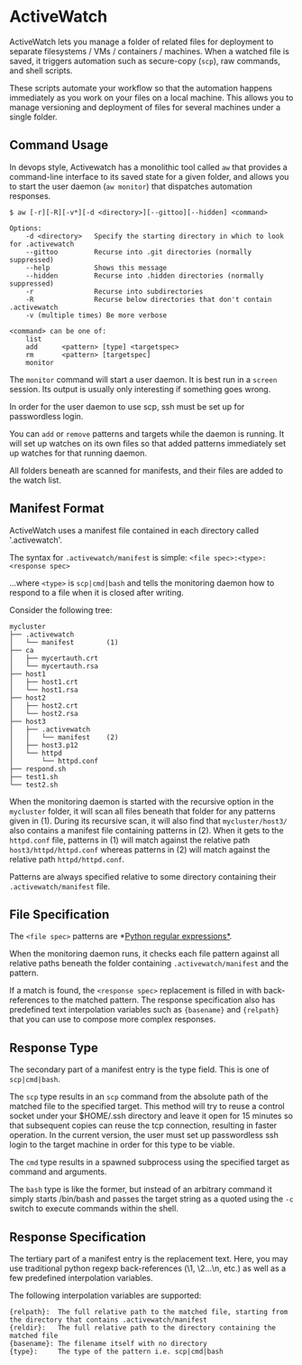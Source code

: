 ActiveWatch
===========

ActiveWatch lets you manage a folder of related files for deployment to separate filesystems / VMs / containers / machines.
When a watched file is saved, it triggers automation such as secure-copy (```scp```),
  raw commands, and shell scripts.

These scripts automate your workflow so that the automation happens immediately as you work on your files on a local machine.
This allows you to manage versioning and deployment of files for several machines under a single folder.


Command Usage
-------------

In devops style, Activewatch has a monolithic tool called ```aw``` that provides a command-line interface
  to its saved state for a given folder, and allows you to start the user daemon (```aw monitor```) that
	dispatches automation responses.


```
$ aw [-r][-R][-v*][-d <directory>][--gittoo][--hidden] <command>

Options:
    -d <directory>   Specify the starting directory in which to look for .activewatch
    --gittoo         Recurse into .git directories (normally suppressed)
    --help           Shows this message
    --hidden         Recurse into .hidden directories (normally suppressed)
    -r               Recurse into subdirectories
    -R               Recurse below directories that don't contain .activewatch
    -v (multiple times) Be more verbose

<command> can be one of:
    list
    add      <pattern> [type] <targetspec>
    rm       <pattern> [targetspec]
    monitor
```

The ```monitor``` command will start a user daemon.
It is best run in a ```screen``` session.
Its output is usually only interesting if something goes wrong.

In order for the user daemon to use scp, ssh must be set up for passwordless login.

You can ```add``` or ```remove``` patterns and targets while the daemon is running.
It will set up watches on its own files so that added patterns
  immediately set up watches for that running daemon.


All folders beneath <directory> are scanned for manifests, and their files are added to the watch list.


Manifest Format
---------------

ActiveWatch uses a manifest file contained in each directory called '.activewatch'.

The syntax for ```.activewatch/manifest``` is simple:
  ``` <file spec>:<type>:<response spec> ```

...where ```<type>``` is ```scp|cmd|bash``` and tells the monitoring daemon how to respond
  to a file when it is closed after writing.

Consider the following tree:

```
mycluster
├── .activewatch
│   └── manifest        (1)
├── ca
│   ├── mycertauth.crt
│   └── mycertauth.rsa
├── host1
│   ├── host1.crt
│   └── host1.rsa
├── host2
│   ├── host2.crt
│   └── host2.rsa
├── host3
│   ├── .activewatch
│   │   └── manifest    (2)
│   ├── host3.p12
│   └── httpd
│       └── httpd.conf
├── respond.sh
├── test1.sh
└── test2.sh
```

When the monitoring daemon is started with the recursive option in the ```mycluster``` folder, it will scan all files
  beneath that folder for any patterns given in (1).
During its recursive scan, it will also find that ```mycluster/host3/``` also contains a manifest file containing patterns in (2).
When it gets to the ```httpd.conf``` file, patterns in (1) will match against the relative path ```host3/httpd/httpd.conf```
  whereas patterns in (2) will match against the relative path ```httpd/httpd.conf```.

Patterns are always specified relative to some directory containing their ```.activewatch/manifest``` file.


File Specification
------------------

The ```<file spec>``` patterns are *[Python regular expressions*](https://docs.python.org/library/re.html).

When the monitoring daemon runs, it checks each file pattern against all relative paths beneath the folder
  containing ```.activewatch/manifest``` and the pattern.

If a match is found, the ```<response spec>``` replacement is filled in with back-references to the matched pattern.
The response specification also has predefined text interpolation variables such as ```{basename}``` and ```{relpath}``` that you can use
  to compose more complex responses.


Response Type
-------------

The secondary part of a manifest entry is the type field.
This is one of ```scp|cmd|bash```.

The ```scp``` type results in an ```scp``` command from the absolute path of the matched file to the specified target.
This method will try to reuse a control socket under your $HOME/.ssh directory and leave it open for 15 minutes so that subsequent copies
  can reuse the tcp connection, resulting in faster operation.
In the current version, the user must set up passwordless ssh login to the target machine in order for this type to be viable.

The ```cmd``` type results in a spawned subprocess using the specified target as command and arguments.

The ```bash``` type is like the former, but instead of an arbitrary command it simply starts /bin/bash and passes the target string
  as a quoted using the ```-c``` switch to execute commands within the shell.


Response Specification
----------------------

The tertiary part of a manifest entry is the replacement text.
Here, you may use traditional python regexp back-references (\1, \2...\n, etc.) as well as a few predefined interpolation variables.

The following interpolation variables are supported:
```
{relpath}:  The full relative path to the matched file, starting from the directory that contains .activewatch/manifest
{reldir}:   The full relative path to the directory containing the matched file
{basename}: The filename itself with no directory
{type}:     The type of the pattern i.e. scp|cmd|bash
```



